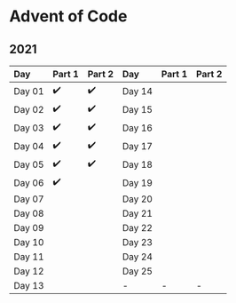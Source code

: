 # Advent of Code
## 2021

  Day  |       Part 1       |       Part 2        |  Day   |       Part 1       |       Part 2        
:----- | :------------------| :-------------------| :----- | :------------------| :-------------------
Day 01 | :heavy_check_mark: |  :heavy_check_mark: | Day 14 |                    |  
Day 02 | :heavy_check_mark: |  :heavy_check_mark: | Day 15 |                    |  
Day 03 | :heavy_check_mark: |  :heavy_check_mark: | Day 16 |                    |  
Day 04 | :heavy_check_mark: |  :heavy_check_mark: | Day 17 |                    |  
Day 05 | :heavy_check_mark: |  :heavy_check_mark: | Day 18 |                    |  
Day 06 | :heavy_check_mark: |                     | Day 19 |                    |  
Day 07 |                    |                     | Day 20 |                    |  
Day 08 |                    |                     | Day 21 |                    |  
Day 09 |                    |                     | Day 22 |                    |  
Day 10 |                    |                     | Day 23 |                    |  
Day 11 |                    |                     | Day 24 |                    |  
Day 12 |                    |                     | Day 25 |                    |  
Day 13 |                    |                     |    -   |          -         |            -